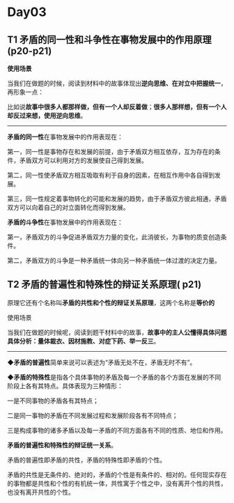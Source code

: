 # Day03

## **T1  矛盾的同一性和斗争性在事物发展中的作用原理**  (p20-p21)

**使用场景**

当我们在做题的时候，阅读到材料中的故事体现出**逆向思维、在对立中把握统一**，再形象一点：

比如说**故事中很多人都那样做，但有一个人却反着做**；**很多人那样想，但有一个人却反过来想，使用逆向思维**。

----

**矛盾的同一性**在事物发展中的作用表现在：

第一，同一性是事物存在和发展的前提，由于矛盾双方相互依存，互为存在的条件，矛盾双方可以利用对方的发展使自己得到发展。

第二，同一性使矛盾双方相互吸取有利于自身的因素，在相互作用中各自得到发展。

第三，同一性规定着事物转化的可能和发展的趋势，由于矛盾双方彼此相通，矛盾双方可以向着自己的对立面转化而得到发展。

**矛盾的斗争性**在事物发展中的作用表现在：

第一，矛盾双方的斗争促进矛盾双方力量的变化，此消彼长，为事物的质变创造条件。

第二，矛盾双方的斗争是一种矛盾统一体向另一种矛盾统一体过渡的决定力量。

## T2 **矛盾的普遍性和特殊性的辩证关系原理**( p21) 

原理它还有个名称叫**矛盾的共性和个性的辩证关系原理**，这两个名称是**等价的**

使用场景

当我们在做题的时候呢，阅读到题干材料中的故事，**故事中的主人公懂得具体问题具体分析：量体裁衣、因材施教、对症下药、举一反三**。

----

**◆矛盾的普遍性**简单来说可以表述为“矛盾无处不在，矛盾无时不有”。

**◆矛盾的特殊性**是指各个具体事物的矛盾及每一个矛盾的各个方面在发展的不同阶段上各有其特点。具体表现为三种情形：

一是不同事物的矛盾各有其特点；

二是同一事物的矛盾在不同发展过程和发展阶段各有不同特点；

三是构成事物的诸多矛盾以及每一矛盾的不同方面各有不同的性质、地位和作用。

**矛盾的普遍性和特殊性的辩证统一关系**。

矛盾的普遍性即矛盾的共性，矛盾的特殊性即矛盾的个性。

矛盾的共性是无条件的、绝对的，矛盾的个性是有条件的、相对的。任何现实存在的事物都是共性和个性的有机统一体，共性寓于个性之中，没有离开个性的共性，也没有离开共性的个性。






